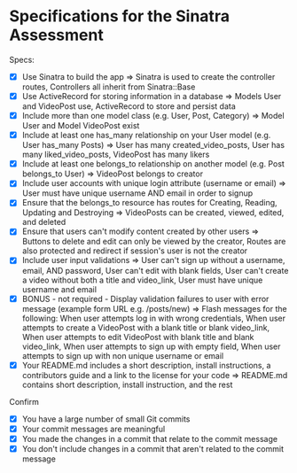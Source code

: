 # Specifications for the Sinatra Assessment

Specs:
- [x] Use Sinatra to build the app => Sinatra is used to create the controller routes, Controllers all inherit from Sinatra::Base    
- [x] Use ActiveRecord for storing information in a database => Models User and VideoPost use, ActiveRecord to store and persist data  
- [x] Include more than one model class (e.g. User, Post, Category) => Model User and Model VideoPost exist
- [x] Include at least one has_many relationship on your User model (e.g. User has_many Posts) => User has many created_video_posts, User has many liked_video_posts, VideoPost has many likers
- [x] Include at least one belongs_to relationship on another model (e.g. Post belongs_to User) => VideoPost belongs to creator
- [x] Include user accounts with unique login attribute (username or email) => User must have unique username AND email in order to signup
- [x] Ensure that the belongs_to resource has routes for Creating, Reading, Updating and Destroying => VideoPosts can be created, viewed, edited, and deleted
- [x] Ensure that users can't modify content created by other users => Buttons to delete and edit can only be viewed by the creator, Routes are also protected and redirect if session's user is not the creator
- [x] Include user input validations => User can't sign up without a username, email, AND password, User can't edit with blank fields, User can't create a video without both a title and video_link, User must have unique username and email
- [x] BONUS - not required - Display validation failures to user with error message (example form URL e.g. /posts/new) => Flash messages for the following: When user attempts log in with wrong credentials, When user attempts to create a VideoPost with a blank title or blank video_link, When user attempts to edit VideoPost with blank title and blank video_link, When user attempts to sign up with empty field, When user attempts to sign up with non unique username or email
- [x] Your README.md includes a short description, install instructions, a contributors guide and a link to the license for your code => README.md contains short description, install instruction, and the rest

Confirm
- [x] You have a large number of small Git commits
- [x] Your commit messages are meaningful
- [x] You made the changes in a commit that relate to the commit message
- [x] You don't include changes in a commit that aren't related to the commit message
